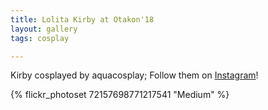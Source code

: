 ```yaml
---
title: Lolita Kirby at Otakon'18
layout: gallery
tags: cosplay

---
```


Kirby cosplayed by aquacosplay; Follow them on [Instagram](https://www.instagram.com/aquacosplay)!

{% flickr_photoset 72157698771217541 "Medium" %}
